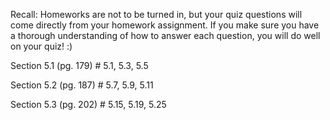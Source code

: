 Recall: Homeworks are not to be turned in, but your quiz questions will come directly from your homework assignment. If you make sure you have a thorough understanding of how to answer each question, you will do well on your quiz! :)

Section 5.1 (pg. 179) # 5.1, 5.3, 5.5

Section 5.2 (pg. 187) # 5.7, 5.9, 5.11

Section 5.3 (pg. 202) # 5.15, 5.19, 5.25
